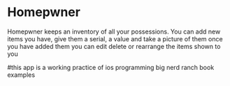 # Homepwner
Homepwner keeps an inventory of all your possessions.
You can add new items you have, give them a serial, a value and take a picture of them
once you have added them you can edit delete or rearrange the items shown to you

#this app is a working practice of ios programming big nerd ranch book examples 
